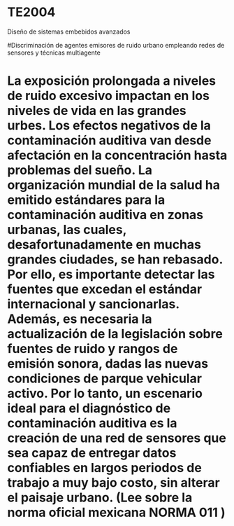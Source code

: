 # TE2004
Diseño de sistemas embebidos avanzados

#Discriminación de agentes emisores de ruido urbano empleando redes de sensores y técnicas multiagente <h1>

La exposición prolongada a niveles de ruido excesivo impactan en los niveles de vida en las grandes urbes. Los efectos negativos de la contaminación auditiva van desde afectación en la concentración hasta problemas del sueño. La organización mundial de la salud ha emitido estándares para la contaminación auditiva en zonas urbanas, las cuales,  desafortunadamente en muchas grandes ciudades, se han rebasado. Por ello, es importante detectar las fuentes que excedan el estándar internacional y sancionarlas. Además, es necesaria la actualización de la legislación sobre fuentes de ruido y rangos de emisión sonora, dadas las nuevas condiciones de parque vehicular activo. Por lo tanto, un escenario ideal para el diagnóstico de contaminación auditiva es la creación de una red de sensores que sea capaz de entregar datos confiables en largos periodos de trabajo a muy bajo costo, sin alterar el paisaje urbano. (Lee sobre la norma oficial mexicana NORMA 011 )
